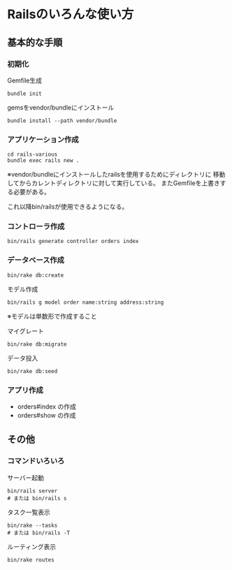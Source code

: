 # Railsのいろんな使い方

## 基本的な手順

### 初期化

Gemfile生成

```
bundle init
```

gemsをvendor/bundleにインストール

```
bundle install --path vendor/bundle
```


### アプリケーション作成

```
cd rails-various
bundle exec rails new .
```

※vendor/bundleにインストールしたrailsを使用するためにディレクトリに
移動してからカレントディレクトリに対して実行している。
またGemfileを上書きする必要がある。

これ以降bin/railsが使用できるようになる。

### コントローラ作成

```
bin/rails generate controller orders index
```


### データベース作成

```
bin/rake db:create
```

モデル作成

```
bin/rails g model order name:string address:string
```

※モデルは単数形で作成すること


マイグレート

```
bin/rake db:migrate
```

データ投入

```
bin/rake db:seed
```


### アプリ作成

* orders#index の作成
* orders#show の作成

## その他

### コマンドいろいろ

サーバー起動

```
bin/rails server
# または bin/rails s
```

タスク一覧表示

```
bin/rake --tasks
# または bin/rails -T
```

ルーティング表示

```
bin/rake routes
```
